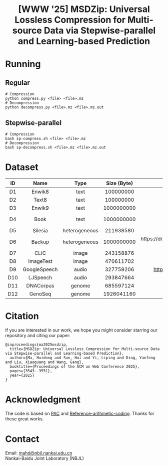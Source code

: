 <div align="center">
<h1>[WWW '25] MSDZip: Universal Lossless Compression for Multi-source Data via Stepwise-parallel and Learning-based Prediction</h1>
</div>

# Running
## Regular
```
# Compression
python compress.py <file> <file>.mz
# Decompression
python decompress.py <file>.mz <file>.mz.out
```

## Stepwise-parallel
```
# Compression
bash sp-compress.sh <file> <file>.mz
# Decompression
bash sp-decompress.sh <file>.mz <file>.mz.out
```

# Dataset
| ID  | Name           | Type          | Size (Byte)   | Link                                                                                   |
|:---:|:--------------:|:-------------:|:-------------:|:--------------------------------------------------------------------------------------:|
| D1  | Enwik8         | text          | 100000000     | https://mattmahoney.net/dc/enwik8.zip                                                  |
| D2  | Text8          | text          | 100000000     | https://mattmahoney.net/dc/text8.zip                                                   |
| D3  | Enwik9         | text          | 1000000000    | https://mattmahoney.net/dc/enwik9.zip                                                  |
| D4  | Book           | text          | 1000000000    | https://storage.googleapis.com/huggingface-nlp/datasets/bookcorpus/bookcorpus.tar.bz2  |
| D5  | Silesia        | heterogeneous | 211938580     | https://sun.aei.polsl.pl//~sdeor/corpus/silesia.zip                                    |
| D6  | Backup         | heterogeneous | 1000000000    | https://drive.google.com/file/d/18qvfbeeOwD1Fejq9XtgAJwYoXjSV8UaC/view?usp=sharing     |
| D7  | CLIC           | image         | 243158876     | https://www.compression.cc/tasks/                                                      |
| D8  | ImageTest      | image         | 470611702     | http://imagecompression.info/test_images/rgb8bit.zip                                   |
| D9  | GoogleSpeech   | audio         | 327759206     | http://download.tensorflow.org/data/speech_commands_v0.01.tar.gz                       |
| D10 | LJSpeech       | audio         | 293847664     | https://data.keithito.com/data/speech/LJSpeech-1.1.tar.bz2                             |
| D11 | DNACorpus      | genome        | 685597124     | https://sweet.ua.pt/pratas/datasets/DNACorpus.zip                                      |
| D12 | GenoSeq        | genome        | 1926041160    | https://www.ncbi.nlm.nih.gov/sra/ERR7091247                                            |

# Citation
If you are interested in our work, we hope you might consider starring our repository and citing our paper:
```
@inproceedings{ma2025msdzip,
  title={MSDZip: Universal Lossless Compression for Multi-source Data via Stepwise-parallel and Learning-based Prediction},
  author={Ma, Huidong and Sun, Hui and Yi, Liping and Ding, Yanfeng and Liu, Xiaoguang and Wang, Gang},
  booktitle={Proceedings of the ACM on Web Conference 2025},
  pages={3543--3551},
  year={2025}
}
```

# Acknowledgment
The code is based on [PAC](https://github.com/mynotwo/Faster-and-Stronger-Lossless-Compression-with-Optimized-Autoregressive-Framework) and [Reference-arithmetic-coding](https://github.com/nayuki/Reference-arithmetic-coding). Thanks for these great works.

# Contact
Email: mahd@nbjl.nankai.edu.cn  
Nankai-Baidu Joint Laboratory (NBJL)
